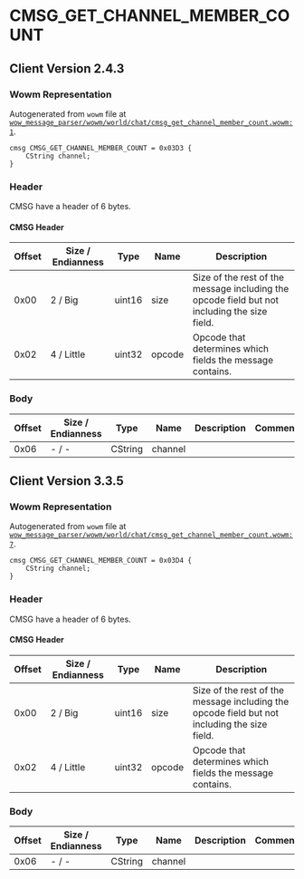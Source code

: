 # CMSG_GET_CHANNEL_MEMBER_COUNT

## Client Version 2.4.3

### Wowm Representation

Autogenerated from `wowm` file at [`wow_message_parser/wowm/world/chat/cmsg_get_channel_member_count.wowm:1`](https://github.com/gtker/wow_messages/tree/main/wow_message_parser/wowm/world/chat/cmsg_get_channel_member_count.wowm#L1).
```rust,ignore
cmsg CMSG_GET_CHANNEL_MEMBER_COUNT = 0x03D3 {
    CString channel;
}
```
### Header

CMSG have a header of 6 bytes.

#### CMSG Header

| Offset | Size / Endianness | Type   | Name   | Description |
| ------ | ----------------- | ------ | ------ | ----------- |
| 0x00   | 2 / Big           | uint16 | size   | Size of the rest of the message including the opcode field but not including the size field.|
| 0x02   | 4 / Little        | uint32 | opcode | Opcode that determines which fields the message contains.|

### Body

| Offset | Size / Endianness | Type | Name | Description | Comment |
| ------ | ----------------- | ---- | ---- | ----------- | ------- |
| 0x06 | - / - | CString | channel |  |  |

## Client Version 3.3.5

### Wowm Representation

Autogenerated from `wowm` file at [`wow_message_parser/wowm/world/chat/cmsg_get_channel_member_count.wowm:7`](https://github.com/gtker/wow_messages/tree/main/wow_message_parser/wowm/world/chat/cmsg_get_channel_member_count.wowm#L7).
```rust,ignore
cmsg CMSG_GET_CHANNEL_MEMBER_COUNT = 0x03D4 {
    CString channel;
}
```
### Header

CMSG have a header of 6 bytes.

#### CMSG Header

| Offset | Size / Endianness | Type   | Name   | Description |
| ------ | ----------------- | ------ | ------ | ----------- |
| 0x00   | 2 / Big           | uint16 | size   | Size of the rest of the message including the opcode field but not including the size field.|
| 0x02   | 4 / Little        | uint32 | opcode | Opcode that determines which fields the message contains.|

### Body

| Offset | Size / Endianness | Type | Name | Description | Comment |
| ------ | ----------------- | ---- | ---- | ----------- | ------- |
| 0x06 | - / - | CString | channel |  |  |

